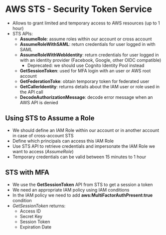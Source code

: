 # AWS STS - Security Token Service

- Allows to grant limited and temporary access to AWS resources (up to 1 hour)
- STS APIs:
    - **AssumeRole**: assume roles within our account or cross account
    - **AssumeRoleWithSAML**: return credentials for user logged in with SAML
    - **AssumeRoleWithWebIdentity**: return credentials for user logged in with an identity provider (Facebook, Google, other OIDC compatible)
        - Deprecated: we should use Cognito Identity Pool instead
    - **GetSessionToken**: used for MFA login with an user or AWS root account
    - **GetFederationToke**: obtain temporary token for federated user
    - **GetCallerIdentity**: returns details about the IAM user or role used in the API call
    - **DecodeAuthorizationMessage**: decode error message when an AWS API is denied

## Using STS to Assume a Role

- We should define an IAM Role within our account or in another account in case of cross-account STS
- Define which principals can access this IAM Role
- Use STS API to retrieve credentials and impersonate the IAM Role we want to access (*AssumeRole*)
- Temporary credentials can be valid between 15 minutes to 1 hour

## STS with MFA

- We use the **GetSessionToken** API from STS to get a session a token
- We need an appropriate IAM policy using IAM conditions
- In the IAM policy we need to add **aws:MultiFactorAuthPresent:true** condition
- *GetSessionToken* returns:
    - Access ID
    - Secret Key
    - Session Token
    - Expiration Date

